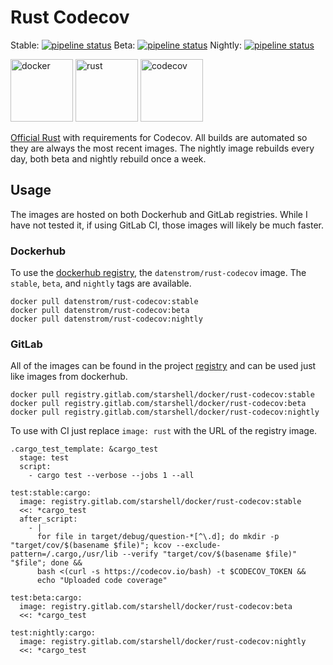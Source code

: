 # Rust Codecov

Stable: [![pipeline status](https://gitlab.com/starshell/docker/rust-codecov/badges/stable/pipeline.svg)](https://gitlab.com/starshell/docker/rust-codecov/commits/stable) Beta: [![pipeline status](https://gitlab.com/starshell/docker/rust-codecov/badges/beta/pipeline.svg)](https://gitlab.com/starshell/docker/rust-codecov/commits/beta) Nightly: [![pipeline status](https://gitlab.com/starshell/docker/rust-codecov/badges/nightly/pipeline.svg)](https://gitlab.com/starshell/docker/rust-codecov/commits/nightly)

<img alt="docker" src="http://iron-oxide.gitlab.io/icons/logos/docker.svg" width="100" height="100" /> <img alt="rust" src="http://iron-oxide.gitlab.io/icons/logos/rust.svg" width="100" height="100" /> <img alt="codecov" src="http://iron-oxide.gitlab.io/icons/logos/codecov.svg" width="100" height="100" />

[Official Rust](https://hub.docker.com/_/rust/) with requirements for Codecov. All builds are automated so they are always the most recent images. The nightly image rebuilds every day, both beta and nightly rebuild once a week.

## Usage

The images are hosted on both Dockerhub and GitLab registries. While I have not tested it, if using GitLab CI, those images will likely be much faster.

### Dockerhub

To use the [dockerhub registry](https://hub.docker.com/r/datenstrom/rust-codecov/), the `datenstrom/rust-codecov` image. The `stable`, `beta`, and `nightly` tags are available.

    docker pull datenstrom/rust-codecov:stable
    docker pull datenstrom/rust-codecov:beta
    docker pull datenstrom/rust-codecov:nightly

### GitLab

All of the images can be found in the project [registry](https://gitlab.com/starshell/docker/rust-codecov/container_registry) and can be used just like images from dockerhub.

    docker pull registry.gitlab.com/starshell/docker/rust-codecov:stable
    docker pull registry.gitlab.com/starshell/docker/rust-codecov:beta
    docker pull registry.gitlab.com/starshell/docker/rust-codecov:nightly

To use with CI just replace `image: rust` with the URL of the registry image.

    .cargo_test_template: &cargo_test
      stage: test
      script:
        - cargo test --verbose --jobs 1 --all

    test:stable:cargo:
      image: registry.gitlab.com/starshell/docker/rust-codecov:stable
      <<: *cargo_test
      after_script:
        - |
          for file in target/debug/question-*[^\.d]; do mkdir -p "target/cov/$(basename $file)"; kcov --exclude-pattern=/.cargo,/usr/lib --verify "target/cov/$(basename $file)" "$file"; done &&
          bash <(curl -s https://codecov.io/bash) -t $CODECOV_TOKEN &&
          echo "Uploaded code coverage"

    test:beta:cargo:
      image: registry.gitlab.com/starshell/docker/rust-codecov:beta
      <<: *cargo_test

    test:nightly:cargo:
      image: registry.gitlab.com/starshell/docker/rust-codecov:nightly
      <<: *cargo_test
